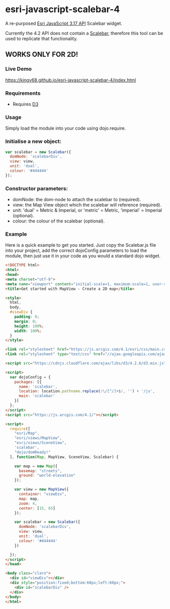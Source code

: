 # esri-javascript-scalebar-4

A re-purposed [Esri JavaScript 3.17 API](https://developers.arcgis.com/javascript/) Scalebar widget.

Currently the 4.2 API does not contain a [Scalebar](https://developers.arcgis.com/javascript/3/jsapi/scalebar-amd.html), therefore this tool can be used to replicate that functionality.

## WORKS ONLY FOR 2D!

### Live Demo
https://kingy68.github.io/esri-javascript-scalebar-4/index.html

### Requirements

* Requires [D3](https://d3js.org/)

### Usage
Simply load the module into your code using dojo.require.

### Initialise a new object:

```js
var scalebar = new Scalebar({
  domNode: 'scalebarDiv',
  view: view,
  unit: 'dual',
  colour: '#444444'
});
```

### Constructor parameters:

* domNode: the dom-node to attach the scalebar to (required).
* view: the Map View object which the scalebar will reference (required).
* unit: 'dual' = Metric & Imperial, or 'metric' = Metric, 'imperial' = Imperial (optional).
* colour: the colour of the scalebar (optional).

### Example
Here is a quick example to get you started. Just copy the Scalebar.js file into your project, add the correct dojoConfig parameters to load the module, then just use it in your code as you would a standard dojo widget.

```html
<!DOCTYPE html>
<html>
<head>
<meta charset="utf-8">
<meta name="viewport" content="initial-scale=1, maximum-scale=1, user-scalable=no">
<title>Get started with MapView - Create a 2D map</title>

<style>
  html,
  body,
  #viewDiv {
    padding: 0;
    margin: 0;
    height: 100%;
    width: 100%;
  }
</style>

<link rel="stylesheet" href="https://js.arcgis.com/4.1/esri/css/main.css">
<link rel="stylesheet" type="text/css" href="//ajax.googleapis.com/ajax/libs/dojo/1.10.4/dijit/themes/claro/claro.css"/‌​>

<script src="https://cdnjs.cloudflare.com/ajax/libs/d3/4.2.6/d3.min.js"></script>

<script>
  var dojoConfig = {
    packages: [{
      name: 'scalebar',
      location: location.pathname.replace(/\/[^/]+$/, '') + '/js',
      main: 'scalebar'
    }]
  };
</script>
<script src="https://js.arcgis.com/4.1/"></script>

<script>
  require([
    "esri/Map",
    "esri/views/MapView",
    "esri/views/SceneView",
    'scalebar',
    "dojo/domReady!"
  ], function(Map, MapView, SceneView, Scalebar) {

    var map = new Map({
      basemap: "streets",
      ground: "world-elevation"
    });

    var view = new MapView({
      container: "viewDiv",
      map: map,
      zoom: 4,
      center: [15, 65]
    });

    var scalebar = new Scalebar({
      domNode: 'scalebarDiv',
      view: view,
      unit: 'dual',
      colour: '#444444'
    })

  });
</script>
</head>

<body class="claro">
  <div id="viewDiv"></div>
  <div style="position:fixed;bottom:60px;left:60px;">
    <div id="scalebarDiv" />
  </div>
</body>
</html>
```
